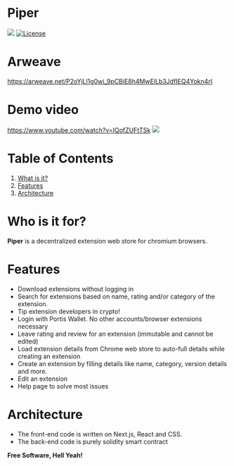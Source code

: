 # Piper
![](https://img.shields.io/badge/nodejs-8.10-blue.svg) [![License](https://img.shields.io/badge/license-MIT-green.svg)](https://opensource.org/licenses/MIT)

# Arweave
https://arweave.net/P2oYjLl1g0wi_9pCBiE8h4MwElLb3JdfIEQ4Yokn4rI

# Demo video
https://www.youtube.com/watch?v=IQofZUFtTSk
[![](https://i.ibb.co/3mhwRgk/piper.png)](https://www.youtube.com/watch?v=IQofZUFtTSk)

# Table of Contents
1. [What is it?](#what-is-it)
2. [Features](#features)
3. [Architecture](#architecture)

# Who is it for?
**Piper** is a decentralized extension web store for chromium browsers.

# Features
* Download extensions without logging in
* Search for extensions based on name, rating and/or category of the extension.
* Tip extension developers in crypto!
* Login with Portis Wallet. No other accounts/browser extensions necessary
* Leave rating and review for an extension (immutable and cannot be edited)
* Load extension details from Chrome web store to auto-full details while creating an extension
* Create an extension by filling details like name, category, version details and more.
* Edit an extension
* Help page to solve most issues

# Architecture
* The front-end code is written on Next.js, React and CSS.
* The back-end code is purely solidity smart contract

**Free Software, Hell Yeah!**
